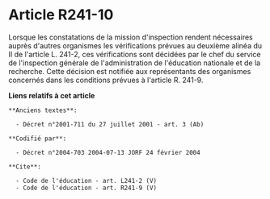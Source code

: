 # Article R241-10

Lorsque les constatations de la mission d'inspection rendent nécessaires auprès d'autres organismes les vérifications prévues
au deuxième alinéa du II de l'article L. 241-2, ces vérifications sont décidées par le chef du service de l'inspection
générale de l'administration de l'éducation nationale et de la recherche. Cette décision est notifiée aux représentants des
organismes concernés dans les conditions prévues à l'article R. 241-9.

**Liens relatifs à cet article**

	**Anciens textes**:

	  - Décret n°2001-711 du 27 juillet 2001 - art. 3 (Ab)

	**Codifié par**:

	  - Décret n°2004-703 2004-07-13 JORF 24 février 2004

	**Cite**:

	  - Code de l'éducation - art. L241-2 (V)
	  - Code de l'éducation - art. R241-9 (V)
